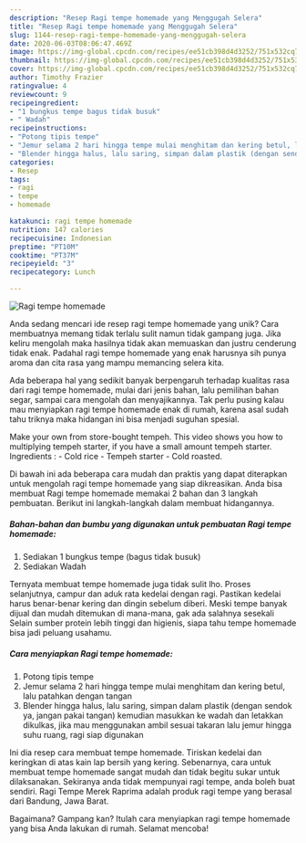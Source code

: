 ```yaml
---
description: "Resep Ragi tempe homemade yang Menggugah Selera"
title: "Resep Ragi tempe homemade yang Menggugah Selera"
slug: 1144-resep-ragi-tempe-homemade-yang-menggugah-selera
date: 2020-06-03T08:06:47.469Z
image: https://img-global.cpcdn.com/recipes/ee51cb398d4d3252/751x532cq70/ragi-tempe-homemade-foto-resep-utama.jpg
thumbnail: https://img-global.cpcdn.com/recipes/ee51cb398d4d3252/751x532cq70/ragi-tempe-homemade-foto-resep-utama.jpg
cover: https://img-global.cpcdn.com/recipes/ee51cb398d4d3252/751x532cq70/ragi-tempe-homemade-foto-resep-utama.jpg
author: Timothy Frazier
ratingvalue: 4
reviewcount: 9
recipeingredient:
- "1 bungkus tempe bagus tidak busuk"
- " Wadah"
recipeinstructions:
- "Potong tipis tempe"
- "Jemur selama 2 hari hingga tempe mulai menghitam dan kering betul, lalu patahkan dengan tangan"
- "Blender hingga halus, lalu saring, simpan dalam plastik (dengan sendok ya, jangan pakai tangan) kemudian masukkan ke wadah dan letakkan dikulkas, jika mau menggunakan ambil sesuai takaran lalu jemur hingga suhu ruang, ragi siap digunakan"
categories:
- Resep
tags:
- ragi
- tempe
- homemade

katakunci: ragi tempe homemade 
nutrition: 147 calories
recipecuisine: Indonesian
preptime: "PT10M"
cooktime: "PT37M"
recipeyield: "3"
recipecategory: Lunch

---
```



![Ragi tempe homemade](https://img-global.cpcdn.com/recipes/ee51cb398d4d3252/751x532cq70/ragi-tempe-homemade-foto-resep-utama.jpg)

Anda sedang mencari ide resep ragi tempe homemade yang unik? Cara membuatnya memang tidak terlalu sulit namun tidak gampang juga. Jika keliru mengolah maka hasilnya tidak akan memuaskan dan justru cenderung tidak enak. Padahal ragi tempe homemade yang enak harusnya sih punya aroma dan cita rasa yang mampu memancing selera kita.

Ada beberapa hal yang sedikit banyak berpengaruh terhadap kualitas rasa dari ragi tempe homemade, mulai dari jenis bahan, lalu pemilihan bahan segar, sampai cara mengolah dan menyajikannya. Tak perlu pusing kalau mau menyiapkan ragi tempe homemade enak di rumah, karena asal sudah tahu triknya maka hidangan ini bisa menjadi suguhan spesial.

Make your own from store-bought tempeh. This video shows you how to multiplying tempeh starter, if you have a small amount tempeh starter. Ingredients : - Cold rice - Tempeh starter - Cold roasted.


Di bawah ini ada beberapa cara mudah dan praktis yang dapat diterapkan untuk mengolah ragi tempe homemade yang siap dikreasikan. Anda bisa membuat Ragi tempe homemade memakai 2 bahan dan 3 langkah pembuatan. Berikut ini langkah-langkah dalam membuat hidangannya.

<!--inarticleads1-->

##### Bahan-bahan dan bumbu yang digunakan untuk pembuatan Ragi tempe homemade:

1. Sediakan 1 bungkus tempe (bagus tidak busuk)
1. Sediakan  Wadah


Ternyata membuat tempe homemade juga tidak sulit lho. Proses selanjutnya, campur dan aduk rata kedelai dengan ragi. Pastikan kedelai harus benar-benar kering dan dingin sebelum diberi. Meski tempe banyak dijual dan mudah ditemukan di mana-mana, gak ada salahnya sesekali Selain sumber protein lebih tinggi dan higienis, siapa tahu tempe homemade bisa jadi peluang usahamu. 

<!--inarticleads2-->

##### Cara menyiapkan Ragi tempe homemade:

1. Potong tipis tempe
1. Jemur selama 2 hari hingga tempe mulai menghitam dan kering betul, lalu patahkan dengan tangan
1. Blender hingga halus, lalu saring, simpan dalam plastik (dengan sendok ya, jangan pakai tangan) kemudian masukkan ke wadah dan letakkan dikulkas, jika mau menggunakan ambil sesuai takaran lalu jemur hingga suhu ruang, ragi siap digunakan


Ini dia resep cara membuat tempe homemade. Tiriskan kedelai dan keringkan di atas kain lap bersih yang kering. Sebenarnya, cara untuk membuat tempe homemade sangat mudah dan tidak begitu sukar untuk dilaksanakan. Sekiranya anda tidak mempunyai ragi tempe, anda boleh buat sendiri. Ragi Tempe Merek Raprima adalah produk ragi tempe yang berasal dari Bandung, Jawa Barat. 

Bagaimana? Gampang kan? Itulah cara menyiapkan ragi tempe homemade yang bisa Anda lakukan di rumah. Selamat mencoba!
